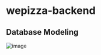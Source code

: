 # wepizza-backend

## Database Modeling
![image](https://user-images.githubusercontent.com/53142539/77985750-3ca14000-7350-11ea-9e1b-ecbc188e88a1.png)
